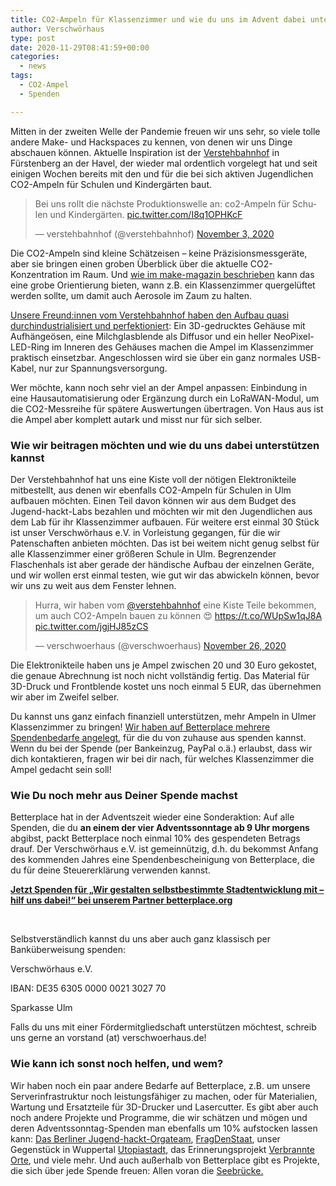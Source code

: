 ```yaml
---
title: CO2-Ampeln für Klassenzimmer und wie du uns im Advent dabei unterstützen kannst
author: Verschwörhaus
type: post
date: 2020-11-29T08:41:59+00:00
categories:
  - news
tags:
  - CO2-Ampel
  - Spenden

---
```

Mitten in der zweiten Welle der Pandemie freuen wir uns sehr, so viele tolle andere Make- und Hackspaces zu kennen, von denen wir uns Dinge abschauen können. Aktuelle Inspiration ist der [Verstehbahnhof][1] in Fürstenberg an der Havel, der wieder mal ordentlich vorgelegt hat und seit einigen Wochen bereits mit den und für die bei sich aktiven Jugendlichen CO2-Ampeln für Schulen und Kindergärten baut.

<blockquote class="twitter-tweet">
  <p dir="ltr" lang="de">
    Bei uns rollt die nächste Produktionswelle an: co2-Ampeln für Schulen und Kindergärten. <a href="https://t.co/I8q1OPHKcF">pic.twitter.com/I8q1OPHKcF</a>
  </p>
  
  <p>
    — verstehbahnhof (@verstehbahnhof) <a href="https://twitter.com/verstehbahnhof/status/1323657155103379459?ref_src=twsrc%5Etfw">November 3, 2020</a>
  </p>
</blockquote>



Die CO2-Ampeln sind kleine Schätzeisen – keine Präzisionsmessgeräte, aber sie bringen einen groben Überblick über die aktuelle CO2-Konzentration im Raum. Und [wie im make-magazin beschrieben][2] kann das eine grobe Orientierung bieten, wann z.B. ein Klassenzimmer quergelüftet werden sollte, um damit auch Aerosole im Zaum zu halten.

[Unsere Freund:innen vom Verstehbahnhof haben den Aufbau quasi durchindustrialisiert und perfektioniert][3]: Ein 3D-gedrucktes Gehäuse mit Aufhängeösen, eine Milchglasblende als Diffusor und ein heller NeoPixel-LED-Ring im Inneren des Gehäuses machen die Ampel im Klassenzimmer praktisch einsetzbar. Angeschlossen wird sie über ein ganz normales USB-Kabel, nur zur Spannungsversorgung.
  
Wer möchte, kann noch sehr viel an der Ampel anpassen: Einbindung in eine Hausautomatisierung oder Ergänzung durch ein LoRaWAN-Modul, um die CO2-Messreihe für spätere Auswertungen übertragen. Von Haus aus ist die Ampel aber komplett autark und misst nur für sich selber.

### Wie wir beitragen möchten und wie du uns dabei unterstützen kannst

Der Verstehbahnhof hat uns eine Kiste voll der nötigen Elektronikteile mitbestellt, aus denen wir ebenfalls CO2-Ampeln für Schulen in Ulm aufbauen möchten. Einen Teil davon können wir aus dem Budget des Jugend-hackt-Labs bezahlen und möchten wir mit den Jugendlichen aus dem Lab für ihr Klassenzimmer aufbauen. Für weitere erst einmal 30 Stück ist unser Verschwörhaus e.V. in Vorleistung gegangen, für die wir Patenschaften anbieten möchten. Das ist bei weitem nicht genug selbst für alle Klassenzimmer einer größeren Schule in Ulm. Begrenzender Flaschenhals ist aber gerade der händische Aufbau der einzelnen Geräte, und wir wollen erst einmal testen, wie gut wir das abwickeln können, bevor wir uns zu weit aus dem Fenster lehnen.

<blockquote class="twitter-tweet">
  <p dir="ltr" lang="de">
    Hurra, wir haben vom <a href="https://twitter.com/verstehbahnhof?ref_src=twsrc%5Etfw">@verstehbahnhof</a> eine Kiste Teile bekommen, um auch CO2-Ampeln bauen zu können &#x1f60d; <a href="https://t.co/WUpSw1qJ8A">https://t.co/WUpSw1qJ8A</a> <a href="https://t.co/jgjHJ85zCS">pic.twitter.com/jgjHJ85zCS</a>
  </p>
  
  <p>
    — verschwoerhaus (@verschwoerhaus) <a href="https://twitter.com/verschwoerhaus/status/1332034716518723584?ref_src=twsrc%5Etfw">November 26, 2020</a>
  </p>
</blockquote>



Die Elektronikteile haben uns je Ampel zwischen 20 und 30 Euro gekostet, die genaue Abrechnung ist noch nicht vollständig fertig. Das Material für 3D-Druck und Frontblende kostet uns noch einmal 5 EUR, das übernehmen wir aber im Zweifel selber.

Du kannst uns ganz einfach finanziell unterstützen, mehr Ampeln in Ulmer Klassenzimmer zu bringen! [Wir haben auf Betterplace mehrere Spendenbedarfe angelegt,][4] für die du von zuhause aus spenden kannst. Wenn du bei der Spende (per Bankeinzug, PayPal o.ä.) erlaubst, dass wir dich kontaktieren, fragen wir bei dir nach, für welches Klassenzimmer die Ampel gedacht sein soll!

### Wie Du noch mehr aus Deiner Spende machst

Betterplace hat in der Adventszeit wieder eine Sonderaktion: Auf alle Spenden, die du **an einem der vier Adventssonntage ab 9 Uhr morgens** abgibst, packt Betterplace noch einmal 10% des gespendeten Betrags drauf. Der Verschwörhaus e.V. ist gemeinnützig, d.h. du bekommst Anfang des kommenden Jahres eine Spendenbescheinigung von Betterplace, die du für deine Steuererklärung verwenden kannst.



<div id="betterplace_donation_iframe" style="background: transparent url('https://www.betterplace.org/assets/new_spinner.gif') 275px 20px no-repeat;">
  <strong><a href="https://www.betterplace.org/de/donate/platform/projects/85727-wir-gestalten-selbstbestimmte-stadtentwicklung-mit-hilf-uns-dabei">Jetzt Spenden für „Wir gestalten selbstbestimmte Stadtentwicklung mit – hilf uns dabei!“ bei unserem Partner betterplace.org</a></strong>
</div>

&nbsp;

Selbstverständlich kannst du uns aber auch ganz klassisch per Banküberweisung spenden:

Verschwörhaus e.V.
  
IBAN: DE35 6305 0000 0021 3027 70
  
Sparkasse Ulm

Falls du uns mit einer Fördermitgliedschaft unterstützen möchtest, schreib uns gerne an vorstand (at) verschwoerhaus.de!

### Wie kann ich sonst noch helfen, und wem?

Wir haben noch ein paar andere Bedarfe auf Betterplace, z.B. um unsere Serverinfrastruktur noch leistungsfähiger zu machen, oder für Materialien, Wartung und Ersatzteile für 3D-Drucker und Lasercutter. Es gibt aber auch noch andere Projekte und Programme, die wir schätzen und mögen und deren Adventssonntag-Spenden man ebenfalls um 10% aufstocken lassen kann: [Das Berliner Jugend-hackt-Orgateam][5], [FragDenStaat][6], unser Gegenstück in Wuppertal [Utopiastadt][7], das Erinnerungsprojekt [Verbrannte Orte][8], und viele mehr. Und auch außerhalb von Betterplace gibt es Projekte, die sich über jede Spende freuen: Allen voran die [Seebrücke.][9]

 [1]: https://verstehbahnhof.de/
 [2]: https://www.heise.de/select/make/2020/5/2022015381334973804
 [3]: https://civilize.it/t/co2-ampel-verstehbahnhof/342
 [4]: https://www.betterplace.org/de/projects/85727-wir-gestalten-selbstbestimmte-stadtentwicklung-mit-hilf-uns-dabei
 [5]: https://www.betterplace.org/de/projects/19214-jugend-hackt-unterstuetze-junge-menschen-mit-code-die-welt-zu-verbessern
 [6]: https://www.betterplace.org/de/projects/15469-fragdenstaat-de
 [7]: https://www.betterplace.org/de/organisations/21218-utopiastadt-e-v/projects
 [8]: https://www.betterplace.org/de/projects/59750?utm_campaign=ShortURLs&utm_medium=project_59750&utm_source=PlainShortURL
 [9]: https://seebruecke.org/spenden/
